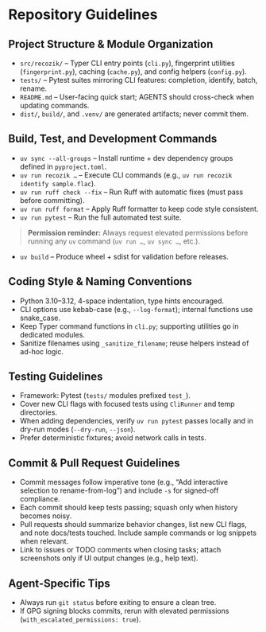 # Repository Guidelines

## Project Structure & Module Organization
- `src/recozik/` – Typer CLI entry points (`cli.py`), fingerprint utilities (`fingerprint.py`), caching (`cache.py`), and config helpers (`config.py`).
- `tests/` – Pytest suites mirroring CLI features: completion, identify, batch, rename.
- `README.md` – User-facing quick start; AGENTS should cross-check when updating commands.
- `dist/`, `build/`, and `.venv/` are generated artifacts; never commit them.

## Build, Test, and Development Commands
- `uv sync --all-groups` – Install runtime + dev dependency groups defined in `pyproject.toml`.
- `uv run recozik …` – Execute CLI commands (e.g., `uv run recozik identify sample.flac`).
- `uv run ruff check --fix` – Run Ruff with automatic fixes (must pass before committing).
- `uv run ruff format` – Apply Ruff formatter to keep code style consistent.
- `uv run pytest` – Run the full automated test suite.

> **Permission reminder:** Always request elevated permissions before running any `uv` command (`uv run …`, `uv sync …`, etc.).
- `uv build` – Produce wheel + sdist for validation before releases.

## Coding Style & Naming Conventions
- Python 3.10–3.12, 4-space indentation, type hints encouraged.
- CLI options use kebab-case (e.g., `--log-format`); internal functions use snake_case.
- Keep Typer command functions in `cli.py`; supporting utilities go in dedicated modules.
- Sanitize filenames using `_sanitize_filename`; reuse helpers instead of ad-hoc logic.

## Testing Guidelines
- Framework: Pytest (`tests/` modules prefixed `test_`).
- Cover new CLI flags with focused tests using `CliRunner` and temp directories.
- When adding dependencies, verify `uv run pytest` passes locally and in dry-run modes (`--dry-run`, `--json`).
- Prefer deterministic fixtures; avoid network calls in tests.

## Commit & Pull Request Guidelines
- Commit messages follow imperative tone (e.g., “Add interactive selection to rename-from-log”) and include `-s` for signed-off compliance.
- Each commit should keep tests passing; squash only when history becomes noisy.
- Pull requests should summarize behavior changes, list new CLI flags, and note docs/tests touched. Include sample commands or log snippets when relevant.
- Link to issues or TODO comments when closing tasks; attach screenshots only if UI output changes (e.g., help text).

## Agent-Specific Tips
- Always run `git status` before exiting to ensure a clean tree.
- If GPG signing blocks commits, rerun with elevated permissions (`with_escalated_permissions: true`).
